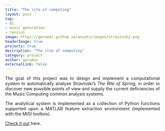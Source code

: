 ```yaml
---
title: "The rite of computing"
layout: post
tag:
- AI
- music generation
- tension
image: https://gerumar.github.io/assets/images/stravinsky.png
headerImage: true
projects: true
description: "The rite of computing"
category: project
author: gerumar
externalLink: false
---
```


<p style='text-align: justify;'>The goal of this project was to design and implement a computational system to automatically analyse Stravinski’s <em>The Rite of Spring</em>, in order to discover new possible points of view and supply the current deficiencies of the Music Computing common analysis systems.</p> 

<p style='text-align: justify;'>The analytical system is implemented as a collection of Python functions supported upon a MATLAB feature extraction environment (implemented with the MIDI toolbox).</p> 


[Check it out](https://arxiv.org/pdf/2011.04568.pdf) here.
